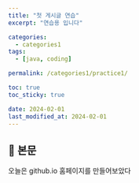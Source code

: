 ```yaml
---
title: "첫 게시글 연습"
excerpt: "연습용 입니다"

categories:
  - categories1
tags:
  - [java, coding]

permalink: /categories1/practice1/

toc: true
toc_sticky: true

date: 2024-02-01
last_modified_at: 2024-02-01
---
```


## 🦥 본문

오늘은 github.io 홈페이지를 만들어보았다
